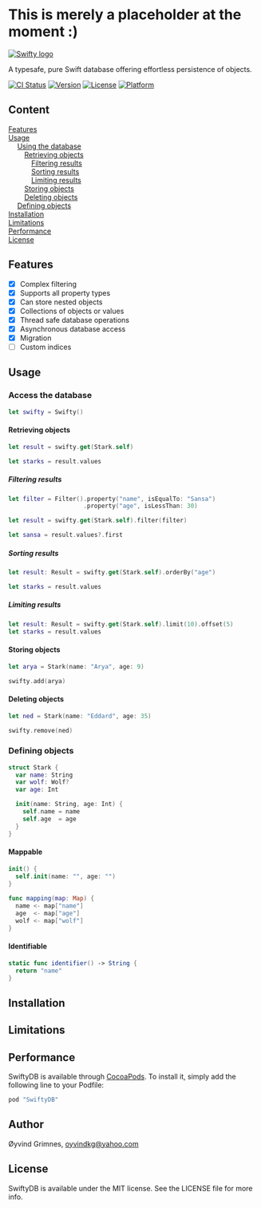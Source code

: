 # This is merely a placeholder at the moment :)

[![Swifty logo](https://s12.postimg.org/bsujdf8lp/Swifty.png)](https://postimg.org/image/4pmnxt361/)

A typesafe, pure Swift database offering effortless persistence of objects. 

[![CI Status](https://img.shields.io/travis/Oyvindkg/swiftydb/master.svg?style=flat)](https://travis-ci.org/Oyvindkg/swiftydb)
[![Version](https://img.shields.io/cocoapods/v/SwiftyDB.svg?style=flat)](http://cocoapods.org/pods/SwiftyDB)
[![License](https://img.shields.io/cocoapods/l/SwiftyDB.svg?style=flat)](http://cocoapods.org/pods/SwiftyDB)
[![Platform](https://img.shields.io/cocoapods/p/SwiftyDB.svg?style=flat)](http://cocoapods.org/pods/SwiftyDB)

## Content
[Features](#features)<br />
[Usage](#usage)<br />
&emsp; [Using the database](#usingTheDatabase)<br />
&emsp;&emsp; [Retrieving objects](#retrievingObjects)<br />
&emsp;&emsp;&emsp; [Filtering results](#filteringResults)<br />
&emsp;&emsp;&emsp; [Sorting results](#sortingResults)<br />
&emsp;&emsp;&emsp; [Limiting results](#limitingResults)<br />
&emsp;&emsp; [Storing objects](#storingObjects)<br />
&emsp;&emsp; [Deleting objects](#deletingObjects)<br />
&emsp; [Defining objects](#definingObjects)<br />
[Installation](#installation)<br />
[Limitations](#limitations)<br />
[Performance](#performance)<br />
[License](#license)

## <a name="features">Features</a>
- [x] Complex filtering
- [x] Supports all property types
- [x] Can store nested objects
- [x] Collections of objects or values
- [x] Thread safe database operations
- [x] Asynchronous database access
- [x] Migration
- [ ] Custom indices

## <a name="usage">Usage</a>

### <a name="usingTheDatabase">Access the database</a>
```Swift
let swifty = Swifty()
```
#### <a name="retrievingObjects">Retrieving objects</a>
```swift
let result = swifty.get(Stark.self)

let starks = result.values
```
##### <a name="filteringResults">Filtering results</a>
```Swift
let filter = Filter().property("name", isEqualTo: "Sansa")
                     .property("age", isLessThan: 30)

let result = swifty.get(Stark.self).filter(filter)

let sansa = result.values?.first
```

##### <a name="sortingResults">Sorting results</a>
```swift
let result: Result = swifty.get(Stark.self).orderBy("age")

let starks = result.values
```

##### <a name="limitingResults">Limiting results</a>
```Swift
let result: Result = swifty.get(Stark.self).limit(10).offset(5)
let starks = result.values
```

#### <a name="storingObjects">Storing objects</a>
```Swift
let arya = Stark(name: "Arya", age: 9)

swifty.add(arya)
```

#### <a name="deletingObjects">Deleting objects</a>
```Swift
let ned = Stark(name: "Eddard", age: 35)

swifty.remove(ned)
```

### <a name="definingObjects">Defining objects</a>

```Swift
struct Stark {
  var name: String
  var wolf: Wolf?
  var age: Int

  init(name: String, age: Int) {
    self.name = name
    self.age  = age
  }
}
```
#### Mappable
```Swift
init() {
  self.init(name: "", age: "")
}
  
func mapping(map: Map) {
  name <- map["name"]
  age  <- map["age"]
  wolf <- map["wolf"]
}
```
#### Identifiable
```Swift
static func identifier() -> String {
  return "name"
}
```

## <a name="installation">Installation</a>

## <a name="limitations">Limitations</a>

## <a name="performance">Performance</a>



SwiftyDB is available through [CocoaPods](http://cocoapods.org). To install
it, simply add the following line to your Podfile:

```ruby
pod "SwiftyDB"
```

## Author

Øyvind Grimnes, oyvindkg@yahoo.com

## <a name="License">License</a>

SwiftyDB is available under the MIT license. See the LICENSE file for more info.
